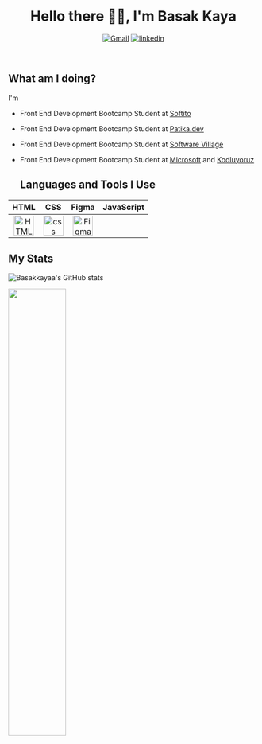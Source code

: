 <h1 align="center">Hello there 👋🏻, I'm Basak Kaya </h1>
<p align="center">
  <a href="basakkayaaa1@gmail.com"><img src="https://img.icons8.com/bubbles/75/000000/gmail.png" alt="Gmail"/></a>
	<a href="https://www.linkedin.com/in/basakkayaaa/"><img src="https://img.icons8.com/bubbles/75/000000/linkedin.png" alt="linkedin"/></a>
 </p> 
<br/>

<h2 align="left">What am I doing?</h2>

I'm
* Front End Development Bootcamp Student at [Softito](https://www.softito.com.tr/)
* Front End Development Bootcamp Student at [Patika.dev](https://www.patika.dev/tr)
* Front End Development Bootcamp Student at [Software Village](https://www.Software.village)
* Front End Development Bootcamp Student at [Microsoft](https://www.microsoft.com/tr-tr) and [Kodluyoruz](https://kodluyoruz.org/)

  <h2 align="left">Languages and Tools I Use</h2>

| HTML | CSS | Figma | JavaScript|
| :-: | :-: | :-:| :-:|
|<img align="center" src="https://www.vectorlogo.zone/logos/w3_html5/w3_html5-icon.svg" alt="HTML" width="40" height="40"/>|<img align="center" src="https://www.vectorlogo.zone/logos/w3_css/w3_css-icon.svg" alt="css" width="40" height="40"/>|<img align="center" src="https://www.vectorlogo.zone/logos/figma/figma-icon.svg" alt="Figma" width="40" height="40"/>|

<h2 align="left">My Stats</h2>

![Basakkayaa's GitHub stats](https://github-readme-stats.vercel.app/api?username=Basakkayaa&show_icons=true&theme=react&hide=stars&count_private=true)

<img width="48%" src="https://github-readme-streak-stats.herokuapp.com/?user=Basakkayaa&theme=react" />

